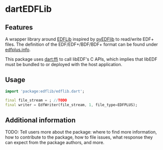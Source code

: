 # dartEDFLib

## Features

A wrapper library around [EDFLib](https://www.teuniz.net/edflib/) inspired by [pyEDFlib](https://github.com/holgern/pyedflib) to read/write EDF+ files.
The definition of the EDF/EDF+/BDF/BDF+ format can be found under [edfplus.info](https://edfplus.info).

This package uses [dart:ffi](https://dart.dev/guides/libraries/c-interop) to call libEDF's C APIs, which implies that libEDF must be bundled to or deployed with the host application.

## Usage

```dart
import 'package:edflib/edflib.dart';

final file_stream = ; //TODO
final writer = EdfWriter(file_stream, 1, file_type=EDFPLUS);
```

## Additional information

TODO: Tell users more about the package: where to find more information, how to
contribute to the package, how to file issues, what response they can expect
from the package authors, and more.
